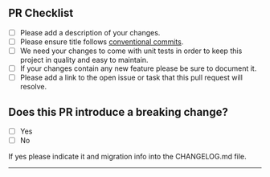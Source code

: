 <!--
  Thanks for contributing to poolifier project.
  Please be sure to read our [contributing guidelines](https://github.com/poolifier/poolifier/blob/master/CONTRIBUTING.md).
-->

## PR Checklist

- [ ] Please add a description of your changes.
- [ ] Please ensure title follows [conventional commits](https://www.conventionalcommits.org/en/v1.0.0/).
- [ ] We need your changes to come with unit tests in order to keep this project in quality and easy to maintain.
- [ ] If your changes contain any new feature please be sure to document it.
- [ ] Please add a link to the open issue or task that this pull request will resolve.

## Does this PR introduce a breaking change?

- [ ] Yes
- [ ] No

If yes please indicate it and migration info into the CHANGELOG.md file.

---

<!-- Your PR text -->
